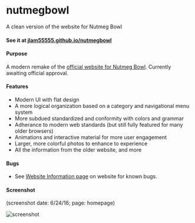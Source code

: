 # nutmegbowl
A clean version of the website for Nutmeg Bowl

#### See it at [jlam55555.github.io/nutmegbowl](http://jlam55555.github.io/nutmegbowl/)

#### Purpose
A modern remake of the [official website for Nutmeg Bowl](http://www.nutmegbowl.com). Currently awaiting official approval.

#### Features
- Modern UI with flat design
- A more logical organization based on a category and navigational menu system
- More subdued standardized and conformity with colors and grammar 
- Adherance to modern web standards (but still fully featured for many older browsers)
- Animations and interactive material for more user engagement
- Larger, more colorful photos to enhance to experience
- All the information from the older website, and more

#### Bugs
- See [Website Information page](http://jlam55555.github.io/nutmegbowl/contact/website_information/) on website for known bugs.

#### Screenshot
(screenshot date: 6/24/16; page: homepage)

![screenshot](http://i.imgur.com/6G4x2AU.jpg)
